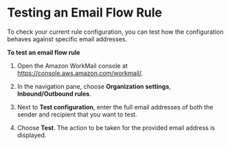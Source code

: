 # Testing an Email Flow Rule<a name="test-email-flow-rule"></a>

To check your current rule configuration, you can test how the configuration behaves against specific email addresses\. 

**To test an email flow rule**

1. Open the Amazon WorkMail console at [https://console\.aws\.amazon\.com/workmail/](https://console.aws.amazon.com/workmail/)\.

1. In the navigation pane, choose **Organization settings**, **Inbound/Outbound rules**\.

1. Next to **Test configuration**, enter the full email addresses of both the sender and recipient that you want to test\.

1. Choose **Test**\. The action to be taken for the provided email address is displayed\.